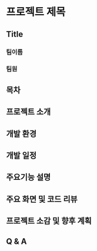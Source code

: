 프로젝트 제목
============
## Title
### 팀이름
### 팀원
## 목차
## 프로젝트 소개
## 개발 환경
## 개발 일정
## 주요기능 설명
## 주요 화면 및 코드 리뷰
## 프로젝트 소감 및 향후 계획
## Q & A






